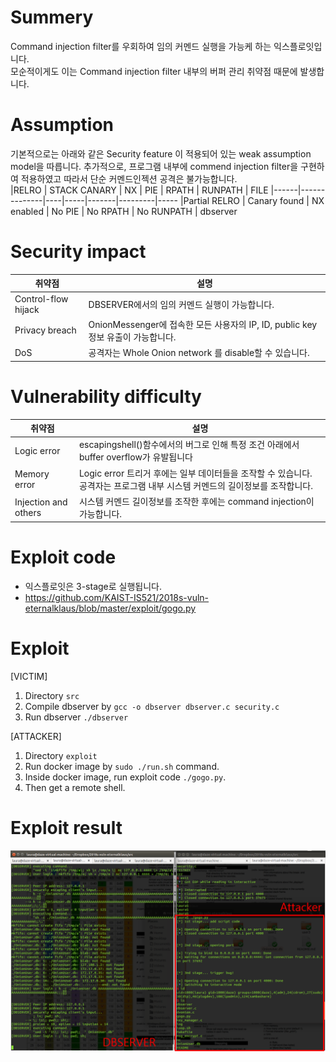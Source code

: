 # Summery
Command injection filter를 우회하여 임의 커멘드 실행을 가능케 하는 익스플로잇입니다.  
모순적이게도 이는 Command injection filter 내부의 버퍼 관리 취약점 때문에 발생합니다.  

# Assumption
기본적으로는 아래와 같은 Security feature 이 적용되어 있는 weak assumption model을 따릅니다. 
추가적으로, 프로그램 내부에 commend injection filter을 구현하여 적용하였고 따라서 단순 커멘드인젝션 공격은 불가능합니다.  
|RELRO | STACK CANARY | NX | PIE | RPATH | RUNPATH | FILE
|------|--------------|----|-----|-------|---------|-----
|Partial RELRO  | Canary found | NX enabled | No PIE | No RPATH | No RUNPATH | dbserver

# Security impact
| 취약점 | 설명 |
|----------|------------------|
| Control-flow hijack | DBSERVER에서의 임의 커멘드 실행이 가능합니다. |
| Privacy breach | OnionMessenger에 접속한 모든 사용자의 IP, ID, public key 정보 유출이 가능합니다. |
| DoS | 공격자는 Whole Onion network 를 disable할 수 있습니다. |

# Vulnerability difficulty
| 취약점 | 설명 |
|----------|------------------|
| Logic error | escapingshell()함수에서의 버그로 인해 특정 조건 아래에서 buffer overflow가 유발됩니다 |
| Memory error | Logic error 트리거 후에는 일부 데이터들을 조작할 수 있습니다. 공격자는 프로그램 내부 시스템 커멘드의 길이정보를 조작합니다. |
| Injection and others | 시스템 커멘드 길이정보를 조작한 후에는 command injection이 가능합니다. |


# Exploit code
- 익스플로잇은 3-stage로 실행됩니다.  
- https://github.com/KAIST-IS521/2018s-vuln-eternalklaus/blob/master/exploit/gogo.py  

# Exploit 
[VICTIM]
1. Directory `src`
2. Compile dbserver by `gcc -o dbserver dbserver.c security.c`
3. Run dbserver `./dbserver`
  
[ATTACKER]
1. Directory `exploit`
2. Run docker image by `sudo ./run.sh` command.
3. Inside docker image, run exploit code `./gogo.py`.
4. Then get a remote shell.
  

# Exploit result
![onion](exploit.png)

